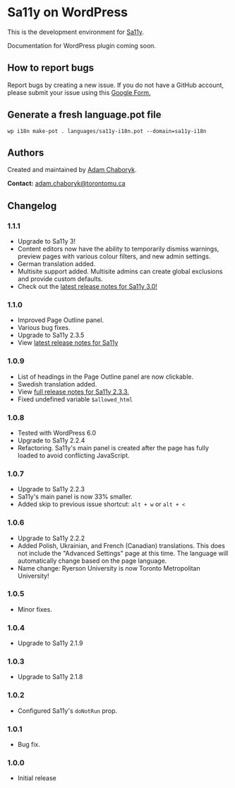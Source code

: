 # Sa11y on WordPress
This is the development environment for [Sa11y](https://github.com/ryersondmp/sa11y).

Documentation for WordPress plugin coming soon.

## How to report bugs
Report bugs by creating a new issue. If you do not have a GitHub account, please submit your issue using this [Google Form.](https://forms.gle/sjzK9XykETaoqZv99)

## Generate a fresh language.pot file
`wp i18n make-pot . languages/sa11y-i18n.pot --domain=sa11y-i18n`

## Authors
Created and maintained by [Adam Chaboryk](https://github.com/adamchaboryk).

**Contact:** [adam.chaboryk@torontomu.ca](mailto:adam.chaboryk@torontomu.ca)

## Changelog

### 1.1.1
- Upgrade to Sa11y 3!
- Content editors now have the ability to temporarily dismiss warnings, preview pages with various colour filters, and new admin settings.
- German translation added.
- Multisite support added. Multisite admins can create global exclusions and provide custom defaults.
- Check out the [latest release notes for Sa11y 3.0!](https://github.com/ryersondmp/sa11y/releases/tag/3.0.0)

### 1.1.0
- Improved Page Outline panel.
- Various bug fixes.
- Upgrade to Sa11y 2.3.5
- View [latest release notes for Sa11y](https://github.com/ryersondmp/sa11y/releases/)

### 1.0.9
- List of headings in the Page Outline panel are now clickable.
- Swedish translation added.
- View [full release notes for Sa11y 2.3.3.](https://github.com/ryersondmp/sa11y/releases/tag/2.3.3)
- Fixed undefined variable `$allowed_html`

### 1.0.8
- Tested with WordPress 6.0
- Upgrade to Sa11y 2.2.4
- Refactoring. Sa11y's main panel is created after the page has fully loaded to avoid conflicting JavaScript.

### 1.0.7
- Upgrade to Sa11y 2.2.3
- Sa11y's main panel is now 33% smaller.
- Added skip to previous issue shortcut: `alt + w` or `alt + <`

### 1.0.6
- Upgrade to Sa11y 2.2.2
- Added Polish, Ukrainian, and French (Canadian) translations. This does not include the "Advanced Settings" page at this time. The language will automatically change based on the page language.
- Name change: Ryerson University is now Toronto Metropolitan University!

### 1.0.5
- Minor fixes.

### 1.0.4
- Upgrade to Sa11y 2.1.9

### 1.0.3
- Upgrade to Sa11y 2.1.8

### 1.0.2
- Configured Sa11y's `doNotRun` prop.

### 1.0.1
- Bug fix.

### 1.0.0
- Initial release